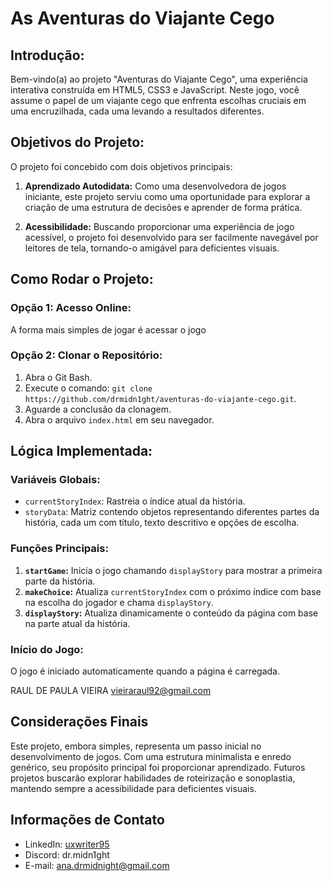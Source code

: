 # As Aventuras do Viajante Cego

## Introdução:

Bem-vindo(a) ao projeto "Aventuras do Viajante Cego", uma experiência interativa construída em HTML5, CSS3 e JavaScript. Neste jogo, você assume o papel de um viajante cego que enfrenta escolhas cruciais em uma encruzilhada, cada uma levando a resultados diferentes.

## Objetivos do Projeto:

O projeto foi concebido com dois objetivos principais:

1. **Aprendizado Autodidata:** Como uma desenvolvedora de jogos iniciante, este projeto serviu como uma oportunidade para explorar a criação de uma estrutura de decisões e aprender de forma prática.

2. **Acessibilidade:** Buscando proporcionar uma experiência de jogo acessível, o projeto foi desenvolvido para ser facilmente navegável por leitores de tela, tornando-o amigável para deficientes visuais.

## Como Rodar o Projeto:

### Opção 1: Acesso Online:

A forma mais simples de jogar é acessar o jogo

### Opção 2: Clonar o Repositório:

1. Abra o Git Bash.
2. Execute o comando: `git clone https://github.com/drmidn1ght/aventuras-do-viajante-cego.git`.
3. Aguarde a conclusão da clonagem.
4. Abra o arquivo `index.html` em seu navegador.

## Lógica Implementada:

### Variáveis Globais:

- `currentStoryIndex`: Rastreia o índice atual da história.
- `storyData`: Matriz contendo objetos representando diferentes partes da história, cada um com título, texto descritivo e opções de escolha.

### Funções Principais:

1. **`startGame`:** Inicia o jogo chamando `displayStory` para mostrar a primeira parte da história.
2. **`makeChoice`:** Atualiza `currentStoryIndex` com o próximo índice com base na escolha do jogador e chama `displayStory`.
3. **`displayStory`:** Atualiza dinamicamente o conteúdo da página com base na parte atual da história.

### Início do Jogo:

O jogo é iniciado automaticamente quando a página é carregada.

RAUL DE PAULA VIEIRA 
vieiraraul92@gmail.com
## Considerações Finais

Este projeto, embora simples, representa um passo inicial no desenvolvimento de jogos. Com uma estrutura minimalista e enredo genérico, seu propósito principal foi proporcionar aprendizado. Futuros projetos buscarão explorar habilidades de roteirização e sonoplastia, mantendo sempre a acessibilidade para deficientes visuais.

## Informações de Contato

- LinkedIn: [uxwriter95](https://www.linkedin.com/uxwriter95)
- Discord: dr.midn1ght
- E-mail: ana.drmidnight@gmail.com

